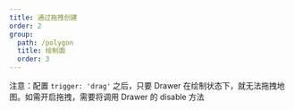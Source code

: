 ```yaml
---
title: 通过拖拽创建
order: 2
group:
  path: /polygon
  title: 绘制面
  order: 3
---
```


注意：配置 `trigger: 'drag'` 之后，只要 Drawer 在绘制状态下，就无法拖拽地图。如需开启拖拽，需要将调用 Drawer 的 disable 方法

<code src="./createByDrag.tsx" compact="true" defaultShowCode="true"></code>
